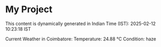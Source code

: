 # My Project

This content is dynamically generated in Indian Time (IST): 2025-02-12 10:23:18 IST


Current Weather in Coimbatore:
Temperature: 24.88 °C
Condition: haze
